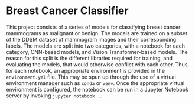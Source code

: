 # Breast Cancer Classifier
This project consists of a series of models for classifying breast cancer mammograms as malignant or benign. The models are trained on a subset of the DDSM dataset of mammogram images and their corresponding labels. The models are split into two categories, with a notebook for each category, CNN-based models, and Vision Transformer-based models. The reason for this split is the different libraries required for training, and evaluating the models, that would otherwise conflict with each other. Thus, for each notebook, an appropriate environment is provided in the `environment.yml` file. This may be spun up through the use of a virtual environment manager such as ```conda``` or ```venv```. Once the appropriate virtual environment is configured, the notebook can be run in a Jupyter Notebook server by invoking ```jupyter notebook .```.

